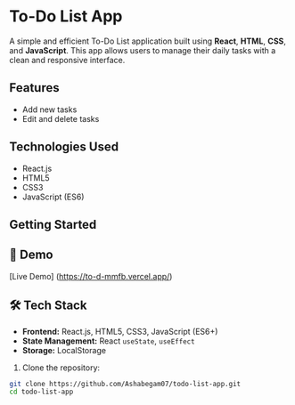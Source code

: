 #  To-Do List App

A simple and efficient To-Do List application built using **React**, **HTML**, **CSS**, and **JavaScript**. This app allows users to manage their daily tasks with a clean and responsive interface.

## Features

- Add new tasks
- Edit and delete tasks

## Technologies Used

- React.js
- HTML5
- CSS3
- JavaScript (ES6)

## Getting Started



## 🎥 Demo

[Live Demo]  (https://to-d-mmfb.vercel.app/)

## 🛠️ Tech Stack

- **Frontend:** React.js, HTML5, CSS3, JavaScript (ES6+)
- **State Management:** React `useState`, `useEffect`
- **Storage:** LocalStorage

1. Clone the repository:
   
```bash
git clone https://github.com/Ashabegam07/todo-list-app.git
cd todo-list-app



